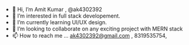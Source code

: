 - 👋 Hi, I’m Amit Kumar , @ak4302392
- 👀 I’m interested in full stack developement.
- 🌱 I’m currently learning UI/UX design.
- 💞️ I’m looking to collaborate on any exciting project with MERN stack
- 📫 How to reach me ... ak4302392@gmail.com , 8319535754, 

<!---
ak4302392/ak4302392 is a ✨ special ✨ repository because its `README.md` (this file) appears on your GitHub profile.
You can click the Preview link to take a look at your changes.
--->
